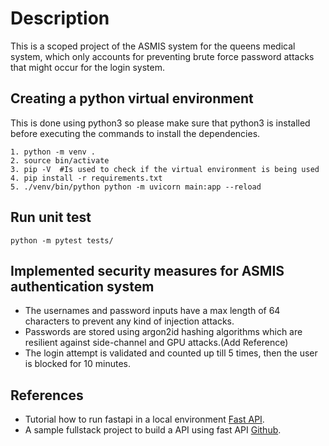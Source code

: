 # Description
This is a scoped project of the ASMIS system for the queens medical system, which only accounts for preventing brute force 
password attacks that might occur for the login system. 

## Creating a python virtual environment
This is done using python3  so please make sure that python3 is installed before executing the commands to install the 
dependencies.

```
1. python -m venv .
2. source bin/activate
3. pip -V  #Is used to check if the virtual environment is being used 
4. pip install -r requirements.txt
5. ./venv/bin/python python -m uvicorn main:app --reload 
```

## Run unit test
```
python -m pytest tests/
```

## Implemented security measures for ASMIS authentication system
* The usernames and password inputs have a max length of 64 characters to prevent any kind of injection attacks.
* Passwords are stored using argon2id hashing algorithms which are resilient against side-channel and GPU attacks.(Add Reference)
* The login attempt is validated and counted up till 5 times, then the user is blocked for 10 minutes. 

## References
* Tutorial how to run fastapi in a local environment <a href=https://fastapi.tiangolo.com/tutorial/first-steps/ class="external-link" target="_blank">
Fast API</a>.
* A sample fullstack project to build a API using fast API <a href=https://github.com/scionoftech/FastAPI-Full-Stack-Samples class="external-link" target="_blank">
Github</a>.
